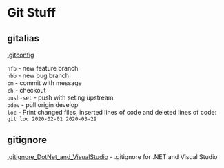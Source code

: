 # Git Stuff

## gitalias

[.gitconfig](gitalias/.gitconfig)

`nfb` - new feature branch  
`nbb` - new bug branch  
`cm` - commit with message  
`ch` - checkout  
`push-set` - push with seting upstream  
`pdev` - pull origin develop  
`loc` - Print changed files, inserted lines of code and deleted lines of code: `git loc 2020-02-01 2020-03-29`

## gitignore

[.gitignore_DotNet_and_VisualStudio](gitignore/.gitignore_DotNet_and_VisualStudio) - .gitignore for .NET and Visual Studio
